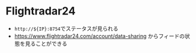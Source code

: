 # Flightradar24

- `http://${IP}:8754`でステータスが見られる
- https://www.flightradar24.com/account/data-sharing からフィードの状態を見ることができる

